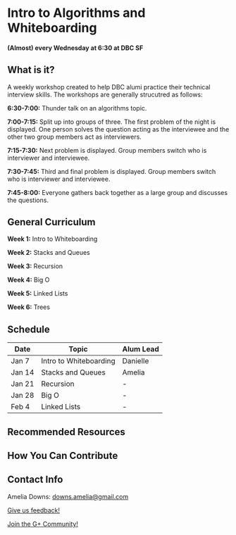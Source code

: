 # Intro to Algorithms and Whiteboarding
#### (Almost) every Wednesday at 6:30 at DBC SF

## What is it?

A weekly workshop created to help DBC alumi practice their technical interview skills. The workshops are generally strucutred as follows: 

**6:30-7:00:** Thunder talk on an algorithms topic.

**7:00-7:15:** Split up into groups of three. The first problem of the night is displayed. One person solves the question acting as the interviewee and the other two group members act as interviewers.

**7:15-7:30:** Next problem is displayed. Group members switch who is interviewer and interviewee.

**7:30-7:45:** Third and final problem is displayed. Group members switch who is interviewer and interviewee.

**7:45-8:00:** Everyone gathers back together as a large group and discusses the questions. 


## General Curriculum

**Week 1:** Intro to Whiteboarding

**Week 2:** Stacks and Queues

**Week 3:** Recursion 

**Week 4:** Big O

**Week 5:** Linked Lists

**Week 6:** Trees

## Schedule

Date | Topic | Alum Lead
 --- | --- | ---
 Jan 7 | Intro to Whiteboarding | Danielle
 Jan 14 | Stacks and Queues | Amelia
 Jan 21 | Recursion | -
 Jan 28 | Big O | -
 Feb 4 | Linked Lists | - 
 
 
## Recommended Resources


## How You Can Contribute


## Contact Info

Amelia Downs: downs.amelia@gmail.com

[Give us feedback!](https://www.surveymonkey.com/s/QCKHQKZ)

[Join the G+ Community!](https://plus.google.com/u/0/communities/114320193647581293833)
